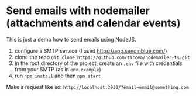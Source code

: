# Send emails with nodemailer (attachments and calendar events)

This is just a demo how to send emails using NodeJS.

1. configure a SMTP service (I used https://app.sendinblue.com/)
2. clone the repo `git clone https://github.com/tarcea/nodemailer-ts.git`
3. in the root directory of the project, create an `.env` file with credentials from your SMTP (as in `env.example`)
4. run `npm install` and then `npm start`

Make a request like so: `http://localhost:3030/?email=email@something.com`
